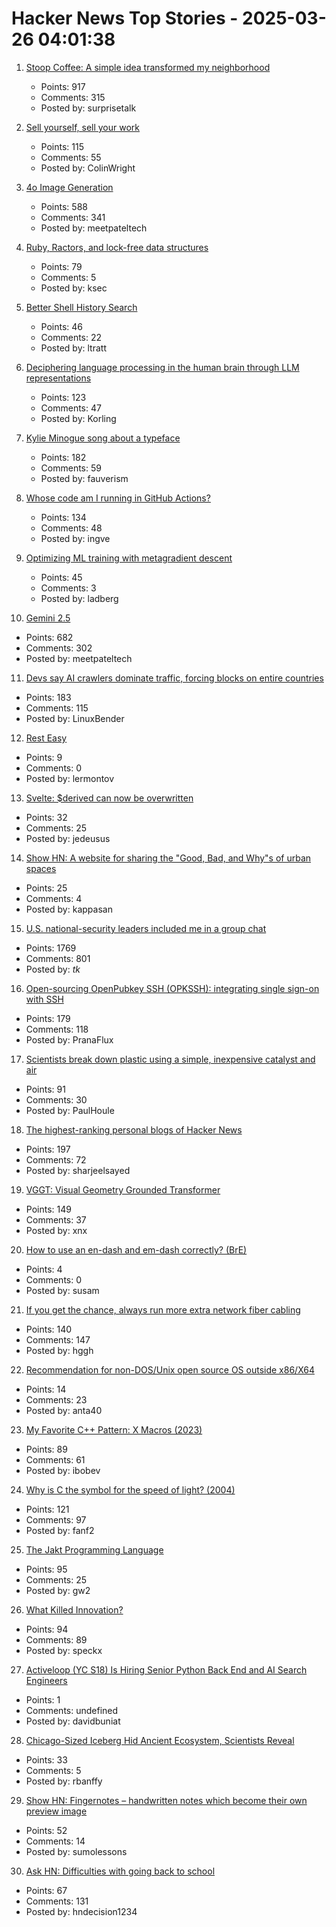 # Hacker News Top Stories - 2025-03-26 04:01:38

1. [Stoop Coffee: A simple idea transformed my neighborhood](https://supernuclear.substack.com/p/stoop-coffee-how-a-simple-idea-transformed)
   - Points: 917
   - Comments: 315
   - Posted by: surprisetalk

2. [Sell yourself, sell your work](https://www.solipsys.co.uk/new/SellYourselfSellYourWork.html?yc25hn)
   - Points: 115
   - Comments: 55
   - Posted by: ColinWright

3. [4o Image Generation](https://openai.com/index/introducing-4o-image-generation/)
   - Points: 588
   - Comments: 341
   - Posted by: meetpateltech

4. [Ruby, Ractors, and lock-free data structures](https://iliabylich.github.io/ruby-ractors-and-lock-free-data-structures/)
   - Points: 79
   - Comments: 5
   - Posted by: ksec

5. [Better Shell History Search](https://tratt.net/laurie/blog/2025/better_shell_history_search.html)
   - Points: 46
   - Comments: 22
   - Posted by: ltratt

6. [Deciphering language processing in the human brain through LLM representations](https://research.google/blog/deciphering-language-processing-in-the-human-brain-through-llm-representations/)
   - Points: 123
   - Comments: 47
   - Posted by: Korling

7. [Kylie Minogue song about a typeface](https://abcdinamo.com/news/german-bold-italic)
   - Points: 182
   - Comments: 59
   - Posted by: fauverism

8. [Whose code am I running in GitHub Actions?](https://alexwlchan.net/2025/github-actions-audit/)
   - Points: 134
   - Comments: 48
   - Posted by: ingve

9. [Optimizing ML training with metagradient descent](https://arxiv.org/abs/2503.13751)
   - Points: 45
   - Comments: 3
   - Posted by: ladberg

10. [Gemini 2.5](https://blog.google/technology/google-deepmind/gemini-model-thinking-updates-march-2025/)
   - Points: 682
   - Comments: 302
   - Posted by: meetpateltech

11. [Devs say AI crawlers dominate traffic, forcing blocks on entire countries](https://arstechnica.com/ai/2025/03/devs-say-ai-crawlers-dominate-traffic-forcing-blocks-on-entire-countries/)
   - Points: 183
   - Comments: 115
   - Posted by: LinuxBender

12. [Rest Easy](https://www.commentary.org/articles/joseph-epstein/rest-work-purpose/)
   - Points: 9
   - Comments: 0
   - Posted by: lermontov

13. [Svelte: $derived can now be overwritten](https://github.com/sveltejs/svelte/pull/15570)
   - Points: 32
   - Comments: 25
   - Posted by: jedeusus

14. [Show HN: A website for sharing the "Good, Bad, and Why"s of urban spaces](https://dedede.de/en)
   - Points: 25
   - Comments: 4
   - Posted by: kappasan

15. [U.S. national-security leaders included me in a group chat](https://www.theatlantic.com/politics/archive/2025/03/trump-administration-accidentally-texted-me-its-war-plans/682151/)
   - Points: 1769
   - Comments: 801
   - Posted by: _tk_

16. [Open-sourcing OpenPubkey SSH (OPKSSH): integrating single sign-on with SSH](https://blog.cloudflare.com/open-sourcing-openpubkey-ssh-opkssh-integrating-single-sign-on-with-ssh/)
   - Points: 179
   - Comments: 118
   - Posted by: PranaFlux

17. [Scientists break down plastic using a simple, inexpensive catalyst and air](https://phys.org/news/2025-03-scientists-plastic-simple-inexpensive-catalyst.html)
   - Points: 91
   - Comments: 30
   - Posted by: PaulHoule

18. [The highest-ranking personal blogs of Hacker News](https://refactoringenglish.com/tools/hn-popularity/)
   - Points: 197
   - Comments: 72
   - Posted by: sharjeelsayed

19. [VGGT: Visual Geometry Grounded Transformer](https://github.com/facebookresearch/vggt)
   - Points: 149
   - Comments: 37
   - Posted by: xnx

20. [How to use an en-dash and em-dash correctly? (BrE)](https://www.lighthouseproofreading.co.uk/blog/how-to-use-an-en-dash-and-em-dash-correctly)
   - Points: 4
   - Comments: 0
   - Posted by: susam

21. [If you get the chance, always run more extra network fiber cabling](https://utcc.utoronto.ca/~cks/space/blog/sysadmin/RunMoreExtraNetworkFiber)
   - Points: 140
   - Comments: 147
   - Posted by: hggh

22. [Recommendation for non-DOS/Unix open source OS outside x86/X64](undefined)
   - Points: 14
   - Comments: 23
   - Posted by: anta40

23. [My Favorite C++ Pattern: X Macros (2023)](https://danilafe.com/blog/chapel_x_macros/)
   - Points: 89
   - Comments: 61
   - Posted by: ibobev

24. [Why is C the symbol for the speed of light? (2004)](https://math.ucr.edu/home/baez/physics/Relativity/SpeedOfLight/c.html)
   - Points: 121
   - Comments: 97
   - Posted by: fanf2

25. [The Jakt Programming Language](https://github.com/SerenityOS/jakt)
   - Points: 95
   - Comments: 25
   - Posted by: gw2

26. [What Killed Innovation?](https://www.shirleywu.studio/notebook/2025-02-innovation-killer)
   - Points: 94
   - Comments: 89
   - Posted by: speckx

27. [Activeloop (YC S18) Is Hiring Senior Python Back End and AI Search Engineers](https://careers.activeloop.ai/)
   - Points: 1
   - Comments: undefined
   - Posted by: davidbuniat

28. [Chicago-Sized Iceberg Hid Ancient Ecosystem, Scientists Reveal](https://gizmodo.com/chicago-sized-iceberg-hid-ancient-ecosystem-scientists-reveal-2000579125)
   - Points: 33
   - Comments: 5
   - Posted by: rbanffy

29. [Show HN: Fingernotes – handwritten notes which become their own preview image](https://fingernotes.com/note/97513380)
   - Points: 52
   - Comments: 14
   - Posted by: sumolessons

30. [Ask HN: Difficulties with going back to school](undefined)
   - Points: 67
   - Comments: 131
   - Posted by: hndecision1234

